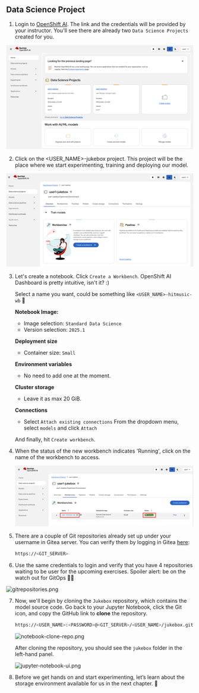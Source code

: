 ## Data Science Project

1. Login to [OpenShift AI](https://rhods-dashboard-redhat-ods-applications.<CLUSTER_DOMAIN>). The link and the credentials will be provided by your instructor. You'll see there are already two `Data Science Projects` created for you. 

![datascienceproject.png](./images/datascienceproject.png)

2. Click on the <USER_NAME>-jukebox project. This project will be the place where we start experimenting, training and deploying our model.

![datascienceproject-2.png](./images/datascienceproject-2.png)


3. Let's create a notebook. Click `Create a Workbench`. OpenShift AI Dashboard is pretty intuitive, isn't it? :)

   Select a name you want, could be something like `<USER_NAME>-hitmusic-wb` 🎺

    **Notebook Image:** 

    - Image selection: `Standard Data Science`
    - Version selection: `2025.1`
  
    **Deployment size**
    - Container size: `Small`

    **Environment variables**
    - No need to add one at the moment.

    **Cluster storage**
    - Leave it as max 20 GiB.

    **Connections**
    - Select `Attach existing connections`
      From the dropdown menu, select `models` and click `Attach`
       

    And finally, hit `Create workbench`.

4. When the status of the new workbench indicates 'Running', click on the name of the workbench to access.

    ![create-a-workbench.png](./images/create-a-workbench.png)
<!-- 
   It will open up the Jupyter Notebook UI. You need to use your credentials again to log in. If you see the below screen, click `Allow selected permissions`. That will redirect you to your Jupyter Notebook.

    ![create-a-workbench-4.png](./images/create-a-workbench-4.png) -->

5. There are a couple of Git repositories already set up under your username in Gitea server. You can verify them by logging in Gitea [here](https://<GIT_SERVER>):

    ```bash
    https://<GIT_SERVER>
    ```
6. Use the same credentials to login and verify that you have 4 repositories waiting to be user for the upcoming exercises. Spoiler alert: be on the watch out for GitOps 🦄🔥

  ![gitrepositories.png](./images/gitrepositories.png)

7. Now, we'll begin by cloning the `Jukebox` repository, which contains the model source code. Go back to your Jupyter Notebook, click the Git icon, and copy the GitHub link to **clone** the repository.

    ```bash
    https://<USER_NAME>:<PASSWORD>@<GIT_SERVER>/<USER_NAME>/jukebox.git
    ```

    ![notebook-clone-repo.png](./images/notebook-clone-repo.png)

    After cloning the repository, you should see the `jukebox` folder in the left-hand panel.

    ![jupyter-notebook-ui.png](./images/jupyter-notebook-ui.png)

8. Before we get hands on and start experimenting, let’s learn about the storage environment available for us in the next chapter. 🫡